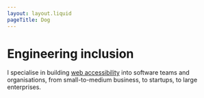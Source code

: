 ```yaml
---
layout: layout.liquid
pageTitle: Dog
---
```


# Engineering inclusion

I specialise in building <a class="attention-seeker" href="#" title="Learn more about digital accessibility">web accessibility</a> into software teams and organisations, from small-to-medium business, to startups, to large enterprises.
